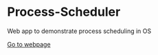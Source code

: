 # Process-Scheduler
Web app to demonstrate process scheduling in OS

[Go to webpage]("https://vichitr.github.io/Process-Scheduler/")
